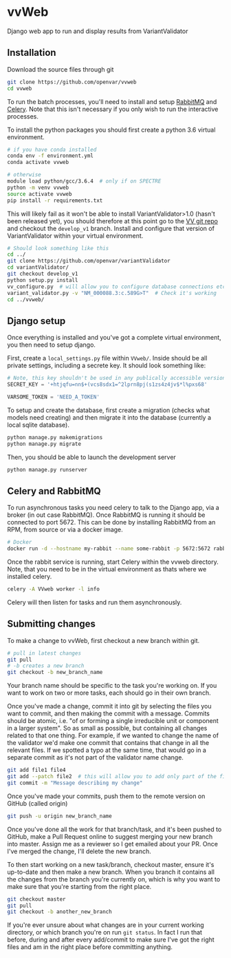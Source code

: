 # vvWeb

Django web app to run and display results from VariantValidator

## Installation

Download the source files through git

```bash
git clone https://github.com/openvar/vvweb
cd vvweb
```

To run the batch processes, you'll need to install and setup [RabbitMQ](https://www.rabbitmq.com/download.html) and [Celery](http://docs.celeryproject.org/en/latest/index.html).
Note that this isn't necessary if you only wish to run the interactive processes. 

To install the python packages you should first create a python 3.6 virtual environment.

```bash
# if you have conda installed
conda env -f environment.yml
conda activate vvweb

# otherwise
module load python/gcc/3.6.4  # only if on SPECTRE
python -m venv vvweb
source activate vvweb
pip install -r requirements.txt
```

This will likely fail as it won't be able to install VariantValidator>1.0 (hasn't been released yet), 
you should therefore at this point go to the [VV git repo](https://github.com/openvar/variantValidator)
and checkout the `develop_v1` branch. Install and configure that version of VariantValidator within your virtual environment.

```bash
# Should look something like this
cd ../
git clone https://github.com/openvar/variantValidator
cd variantValidator/
git checkout develop_v1
python setup.py install
vv_configure.py  # will allow you to configure database connections etc 
variant_validator.py -v "NM_000088.3:c.589G>T"  # Check it's working
cd ../vvweb/
```

## Django setup

Once everything is installed and you've got a complete virtual environment, you then need to setup django.

First, create a `local_settings.py` file within `VVweb/`. Inside should be all private settings, including a secrete key. It should look something like:

```python
# Note, this key shouldn't be used in any publically accessible version
SECRET_KEY = '+htjqfu=nn$+(vcs8sdx1=^2lprn8pj(s1zs4z4jv$*l%pxs68'

VARSOME_TOKEN = 'NEED_A_TOKEN'
```

To setup and create the database, first create a migration (checks what models need creating) and then migrate it into the database (currently a local sqlite database).

```bash
python manage.py makemigrations
python manage.py migrate
```

Then, you should be able to launch the development server

```bash
python manage.py runserver
```

## Celery and RabbitMQ

To run asynchronous tasks you need celery to talk to the Django app, via a broker (in out case RabbitMQ).
Once RabbitMQ is running it should be connected to port 5672. This can be done by installing RabbitMQ from an RPM, from source or via a docker image.

```bash
# Docker 
docker run -d --hostname my-rabbit --name some-rabbit -p 5672:5672 rabbitmq
```

Once the rabbit service is running, start Celery within the vvweb directory. Note, that you need to be in the 
virtual environment as thats where we installed celery.

```bash
celery -A VVweb worker -l info
```

Celery will then listen for tasks and run them asynchronously.

## Submitting changes

To make a change to vvWeb, first checkout a new branch within git.

```bash
# pull in latest changes
git pull
# -b creates a new branch
git checkout -b new_branch_name
```

Your branch name should be specific to the task you're working on. If you want to work on two or more tasks, each should go in their own branch.

Once you've made a change, commit it into git by selecting the files you want to commit, and then making the commit with a message.
Commits should be atomic, i.e. "of or forming a single irreducible unit or component in a larger system". So as small as possible, but containing all changes
related to that one thing. For example, if we wanted to change the name of the validator we'd make one commit that contains that change in all the relevant files. 
If we spotted a typo at the same time, that would go in a separate commit as it's not part of the validator name change.

```bash
git add file1 file4
git add --patch file2  # this will allow you to add only part of the file
git commit -m "Message describing my change"
```

Once you've made your commits, push them to the remote version on GitHub (called origin)

```bash
git push -u origin new_branch_name
```

Once you've done all the work for that branch/task, and it's been pushed to GitHub, make a Pull Request
online to suggest merging your new branch into master. Assign me as a reviewer so I get emailed about your PR. Once I've merged the change,
I'll delete the new branch.

To then start working on a new task/branch, checkout master, ensure it's up-to-date and then make a new branch.
When you branch it contains all the changes from the branch you're currently on, which is why you want to make sure
that you're starting from the right place.

```bash
git checkout master
git pull
git checkout -b another_new_branch
```

If you're ever unsure about what changes are in your current working directory, or
which branch you're on run `git status`. In fact I run that before, during and after every
add/commit to make sure I've got the right files and am in the right place before committing anything.

